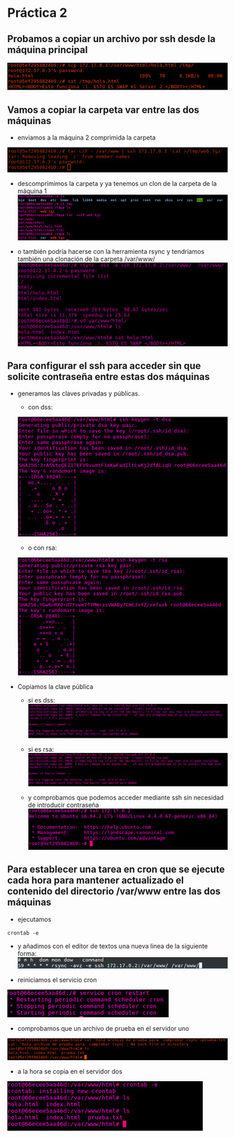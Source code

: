 # Práctica 2
## Probamos a copiar un archivo por ssh desde la máquina principal

![img](https://github.com/donas11/swap1617/blob/master/Prácticas/Práctica2/1.png)

## Vamos a copiar la carpeta var entre las dos máquinas

  * enviamos a la máquina 2 comprimida la carpeta

![img](https://github.com/donas11/swap1617/blob/master/Prácticas/Práctica2/2.png)

  * descomprimimos la carpeta y ya tenemos un clon de la carpeta de la máquina 1
![img](https://github.com/donas11/swap1617/blob/master/Prácticas/Práctica2/3.png)

  * o también podría hacerse con la herramienta rsync y tendríamos también una clonación de la carpeta /var/www/
![img](https://github.com/donas11/swap1617/blob/master/Prácticas/Práctica2/4.png)

## Para configurar el ssh para acceder sin que solicite contraseña entre estas dos máquinas 
* generamos las claves privadas y públicas.

  * con dss:

  ![img](https://github.com/donas11/swap1617/blob/master/Prácticas/Práctica2/5dss.png)

  * o con rsa:

  ![img](https://github.com/donas11/swap1617/blob/master/Prácticas/Práctica2/5rsa.png)

* Copiamos la clave pública
  
  * si es dss:
  ![img](https://github.com/donas11/swap1617/blob/master/Prácticas/Práctica2/6dss.png)

  * si es rsa:
  ![img](https://github.com/donas11/swap1617/blob/master/Prácticas/Práctica2/6rsa.png)

  * y comprobamos que podemos acceder mediante ssh sin necesidad de introducir contraseña
![img](https://github.com/donas11/swap1617/blob/master/Prácticas/Práctica2/7.png)

## Para establecer una tarea en cron que se ejecute cada hora para mantener actualizado el contenido del directorio /var/www entre las dos máquinas
  * ejecutamos 
~~~
crontab -e
~~~
  * y añadimos con el editor de textos una nueva linea de la siguiente forma:
![img](https://github.com/donas11/swap1617/blob/master/Prácticas/Práctica2/8.png)

  * reiniciamos el servicio cron

![img](https://github.com/donas11/swap1617/blob/master/Prácticas/Práctica2/9.png)

  * comprobamos que un archivo de prueba en el servidor uno

![img](https://github.com/donas11/swap1617/blob/master/Prácticas/Práctica2/10.png)

  * a la hora se copia en el servidor dos

![img](https://github.com/donas11/swap1617/blob/master/Prácticas/Práctica2/11.png)


